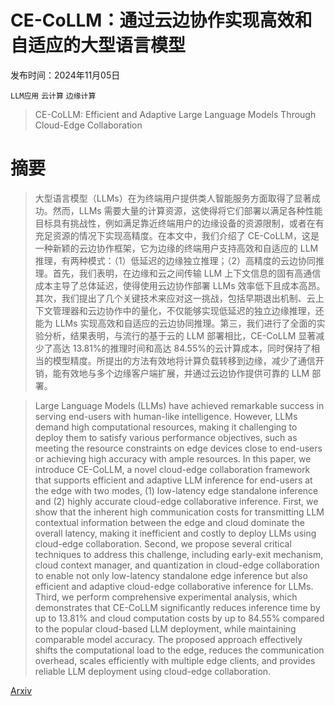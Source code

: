 # CE-CoLLM：通过云边协作实现高效和自适应的大型语言模型

发布时间：2024年11月05日

`LLM应用` `云计算` `边缘计算`

> CE-CoLLM: Efficient and Adaptive Large Language Models Through Cloud-Edge Collaboration

# 摘要

> 大型语言模型（LLMs）在为终端用户提供类人智能服务方面取得了显著成功。然而，LLMs 需要大量的计算资源，这使得将它们部署以满足各种性能目标具有挑战性，例如满足靠近终端用户的边缘设备的资源限制，或者在有充足资源的情况下实现高精度。在本文中，我们介绍了 CE-CoLLM，这是一种新颖的云边协作框架，它为边缘的终端用户支持高效和自适应的 LLM 推理，有两种模式：（1）低延迟的边缘独立推理；（2）高精度的云边协同推理。首先，我们表明，在边缘和云之间传输 LLM 上下文信息的固有高通信成本主导了总体延迟，使得使用云边协作部署 LLMs 效率低下且成本高昂。其次，我们提出了几个关键技术来应对这一挑战，包括早期退出机制、云上下文管理器和云边协作中的量化，不仅能够实现低延迟的独立边缘推理，还能为 LLMs 实现高效和自适应的云边协同推理。第三，我们进行了全面的实验分析，结果表明，与流行的基于云的 LLM 部署相比，CE-CoLLM 显著减少了高达 13.81%的推理时间和高达 84.55%的云计算成本，同时保持了相当的模型精度。所提出的方法有效地将计算负载转移到边缘，减少了通信开销，能有效地与多个边缘客户端扩展，并通过云边协作提供可靠的 LLM 部署。

> Large Language Models (LLMs) have achieved remarkable success in serving end-users with human-like intelligence. However, LLMs demand high computational resources, making it challenging to deploy them to satisfy various performance objectives, such as meeting the resource constraints on edge devices close to end-users or achieving high accuracy with ample resources. In this paper, we introduce CE-CoLLM, a novel cloud-edge collaboration framework that supports efficient and adaptive LLM inference for end-users at the edge with two modes, (1) low-latency edge standalone inference and (2) highly accurate cloud-edge collaborative inference. First, we show that the inherent high communication costs for transmitting LLM contextual information between the edge and cloud dominate the overall latency, making it inefficient and costly to deploy LLMs using cloud-edge collaboration. Second, we propose several critical techniques to address this challenge, including early-exit mechanism, cloud context manager, and quantization in cloud-edge collaboration to enable not only low-latency standalone edge inference but also efficient and adaptive cloud-edge collaborative inference for LLMs. Third, we perform comprehensive experimental analysis, which demonstrates that CE-CoLLM significantly reduces inference time by up to 13.81% and cloud computation costs by up to 84.55% compared to the popular cloud-based LLM deployment, while maintaining comparable model accuracy. The proposed approach effectively shifts the computational load to the edge, reduces the communication overhead, scales efficiently with multiple edge clients, and provides reliable LLM deployment using cloud-edge collaboration.

[Arxiv](https://arxiv.org/abs/2411.02829)